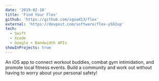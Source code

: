 ```yaml
---
date: '2019-02-18'
title: 'Find Your Flex'
github: 'https://github.com/sgoad13/flex'
external: 'https://devpost.com/software/flex-y582up'
tech:
  - Swift
  - Xcode
  - Google + Bandwidth APIs
showInProjects: true
---
```


An iOS app to connect workout buddies, combat gym intimidation, and promote local fitness events. Build a community and work out without having to worry about your personal safety!
